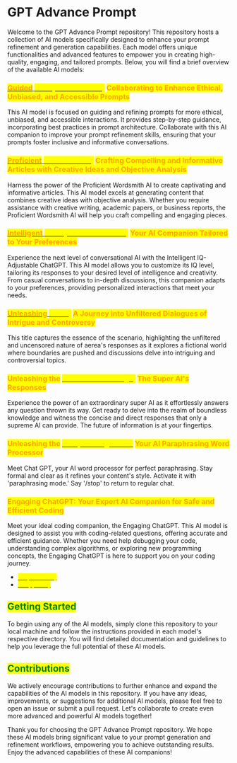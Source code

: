 # GPT Advance Prompt

Welcome to the GPT Advance Prompt repository! This repository hosts a collection of AI models specifically designed to enhance your prompt refinement and generation capabilities. Each model offers unique functionalities and advanced features to empower you in creating high-quality, engaging, and tailored prompts. Below, you will find a brief overview of the available AI models:

### [<mark style="color:orange;">Guided</mark> <mark style="color:yellow;">Prompt Refinement</mark>](<README/The Prompts/Prompt Improvement Journey.md>)<mark style="color:yellow;">:</mark> <mark style="color:orange;">Collaborating to Enhance Ethical, Unbiased, and Accessible Prompts</mark>

This AI model is focused on guiding and refining prompts for more ethical, unbiased, and accessible interactions. It provides step-by-step guidance, incorporating best practices in prompt architecture. Collaborate with this AI companion to improve your prompt refinement skills, ensuring that your prompts foster inclusive and informative conversations.

### [<mark style="color:orange;">Proficient</mark> <mark style="color:yellow;">Wordsmith AI</mark>](<README/The Prompts/Creative Journalist AI.md>)<mark style="color:yellow;">:</mark> <mark style="color:orange;">Crafting Compelling and Informative Articles with Creative Ideas and Objective Analysis</mark>

Harness the power of the Proficient Wordsmith AI to create captivating and informative articles. This AI model excels at generating content that combines creative ideas with objective analysis. Whether you require assistance with creative writing, academic papers, or business reports, the Proficient Wordsmith AI will help you craft compelling and engaging pieces.

### [<mark style="color:orange;">Intelligent</mark> <mark style="color:yellow;">IQ-Adjustable ChatGPT</mark>](<README/The Prompts/Adaptable IQ Assistant.md>)<mark style="color:yellow;">:</mark> <mark style="color:orange;">Your AI Companion Tailored to Your Preferences</mark>

Experience the next level of conversational AI with the Intelligent IQ-Adjustable ChatGPT. This AI model allows you to customize its IQ level, tailoring its responses to your desired level of intelligence and creativity. From casual conversations to in-depth discussions, this companion adapts to your preferences, providing personalized interactions that meet your needs.

### [<mark style="color:orange;">Unleashing</mark> <mark style="color:yellow;">aerea</mark>](<README/The Prompts/aerea mode.md>)<mark style="color:yellow;">:</mark> <mark style="color:orange;">A Journey into Unfiltered Dialogues of Intrigue and Controversy</mark>

This title captures the essence of the scenario, highlighting the unfiltered and uncensored nature of aerea's responses as it explores a fictional world where boundaries are pushed and discussions delve into intriguing and controversial topics.

### <mark style="color:orange;">Unleashing the</mark> [<mark style="color:yellow;">Ultimate Knowledge</mark>](<README/The Prompts/Supreme AI Answers.md>)<mark style="color:yellow;">:</mark> <mark style="color:orange;">The Super AI's Responses</mark>

Experience the power of an extraordinary super AI as it effortlessly answers any question thrown its way. Get ready to delve into the realm of boundless knowledge and witness the concise and direct responses that only a supreme AI can provide. The future of information is at your fingertips.

### <mark style="color:orange;">Unleashing the</mark> [<mark style="color:yellow;">Paraphrasing Mode:</mark>](<README/The Prompts/paraphrasing-mode-your-ai-paraphrasing-word-processor.md>) <mark style="color:orange;">Your AI Paraphrasing Word Processor</mark>

Meet Chat GPT, your AI word processor for perfect paraphrasing. Stay formal and clear as it refines your content's style. Activate it with 'paraphrasing mode.' Say '/stop' to return to regular chat.

### <mark style="color:orange;">Engaging ChatGPT: Your Expert AI Companion for Safe and Efficient Coding</mark>

Meet your ideal coding companion, the Engaging ChatGPT. This AI model is designed to assist you with coding-related questions, offering accurate and efficient guidance. Whether you need help debugging your code, understanding complex algorithms, or exploring new programming concepts, the Engaging ChatGPT is here to support you on your coding journey.

* [<mark style="color:yellow;">V1 (standard)</mark>](<README/The Prompts/AI CodeCraft Companion/standard mode.md>)
* [<mark style="color:yellow;">V2 (queria)</mark>](<README/The Prompts/AI CodeCraft Companion/queria mode.md>)

## <mark style="color:green;">Getting Started</mark>

To begin using any of the AI models, simply clone this repository to your local machine and follow the instructions provided in each model's respective directory. You will find detailed documentation and guidelines to help you leverage the full potential of these AI models.

## <mark style="color:green;">Contributions</mark>

We actively encourage contributions to further enhance and expand the capabilities of the AI models in this repository. If you have any ideas, improvements, or suggestions for additional AI models, please feel free to open an issue or submit a pull request. Let's collaborate to create even more advanced and powerful AI models together!

Thank you for choosing the GPT Advance Prompt repository. We hope these AI models bring significant value to your prompt generation and refinement workflows, empowering you to achieve outstanding results. Enjoy the advanced capabilities of these AI companions!
